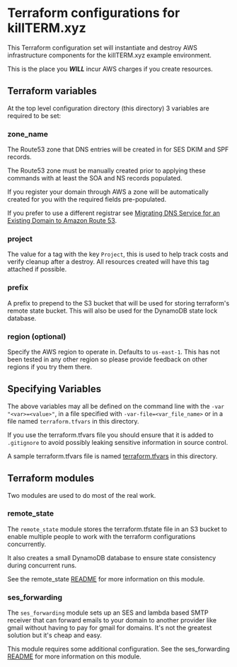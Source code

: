 # Terraform configurations for killTERM.xyz

This Terraform configuration set will instantiate and destroy AWS infrastructure components for the killTERM.xyz example environment.

This is the place you ***WILL*** incur AWS charges if you create resources.

## Terraform variables

At the top level configuration directory (this directory) 3 variables are required to be set:

### zone_name

The Route53 zone that DNS entries will be created in for SES DKIM and SPF records.

The Route53 zone must be manually created prior to applying these commands with at least the SOA and NS records populated.

If you register your domain through AWS a zone will be automatically created for you with the required fields pre-populated.

If you prefer to use a different registrar see [Migrating DNS Service for an Existing Domain to Amazon Route 53](https://docs.aws.amazon.com/Route53/latest/DeveloperGuide/MigratingDNS.html).

### project
The value for a tag with the key `Project`, this is used to help track costs and verify cleanup after a destroy. All resources created will have this tag attached if possible.

### prefix
A prefix to prepend to the S3 bucket that will be used for storing terraform's remote state bucket. This will also be used for the DynamoDB state lock database.

### region (optional)

Specify the AWS region to operate in. Defaults to `us-east-1`. This has not been tested in any other region so please provide feedback on other regions if you try them there.

## Specifying Variables
The above variables may all be defined on the command line with the `-var "<var>=<value>"`, in a file specified with `-var-file=<var_file_name>` or in a file named `terraform.tfvars` in this directory.

If you use the terraform.tfvars file you should ensure that it is added to `.gitignore` to avoid possibly leaking sensitive information in source control.

A sample terraform.tfvars file is named [terraform.tfvars](terraform.tfvars) in this directory.

## Terraform modules
Two modules are used to do most of the real work.

### remote_state
The `remote_state` module stores the terraform.tfstate file in an S3 bucket to enable multiple people to work with the terraform configurations concurrently.

It also creates a small DynamoDB database to ensure state consistency during concurrent runs.

See the remote_state [README](remote_state/README.md) for more information on this module.

### ses_forwarding
The `ses_forwarding` module sets up an SES and lambda based SMTP receiver that can forward emails to your domain to another provider like gmail without having to pay for gmail for domains. It's not the greatest solution but it's cheap and easy.

This module requires some additional configuration. See the ses_forwarding [README](ses_forwarding/README.md) for more information on this module.
